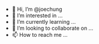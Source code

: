 - 👋 Hi, I’m @joechung
- 👀 I’m interested in ...
- 🌱 I’m currently learning ...
- 💞️ I’m looking to collaborate on ...
- 📫 How to reach me ...

<!---
joechung/joechung is a ✨ special ✨ repository because its `README.md` (this file) appears on your GitHub profile.
You can click the Preview link to take a look at your changes.
--->
